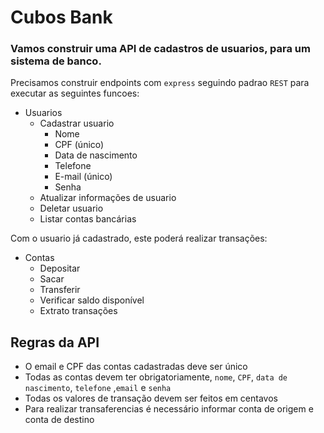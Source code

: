 # Cubos Bank

### Vamos construir uma API de cadastros de usuarios, para um sistema de banco.

Precisamos construir endpoints com `express` seguindo padrao `REST` para executar as seguintes funcoes:

- Usuarios
    - Cadastrar usuario
        - Nome
        - CPF (único)
        - Data de nascimento
        - Telefone
        - E-mail (único)
        - Senha
    - Atualizar informações de usuario
    - Deletar usuario
    - Listar contas bancárias

Com o usuario já cadastrado, este poderá realizar transações:

- Contas
    - Depositar
    - Sacar
    - Transferir
    - Verificar saldo disponível
    - Extrato transações

## Regras da API

- O email e CPF das contas cadastradas deve ser único
- Todas as contas devem ter obrigatoriamente, `nome`, `CPF`, `data de nascimento`, `telefone` ,`email` e `senha`
- Todas os valores de transação devem ser feitos em centavos
- Para realizar transaferencias é necessário informar conta de origem e conta de destino
